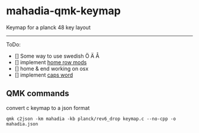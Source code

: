 # mahadia-qmk-keymap

Keymap for a planck 48 key layout

---
ToDo:
- [] Some way to use swedish Ö Ä Å
- [] implement [home row mods]()
- [] home & end working on osx
- [] implement [caps word](https://github.com/qmk/qmk_firmware/blob/master/users/drashna/keyrecords/capwords.md)


## QMK commands
convert c keymap to a json format
```
qmk c2json -km mahadia -kb planck/rev6_drop keymap.c --no-cpp -o mahadia.json
```
